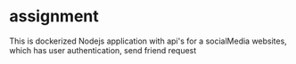 # assignment

This is dockerized Nodejs application with api's for a socialMedia websites, which has user authentication, send friend request
